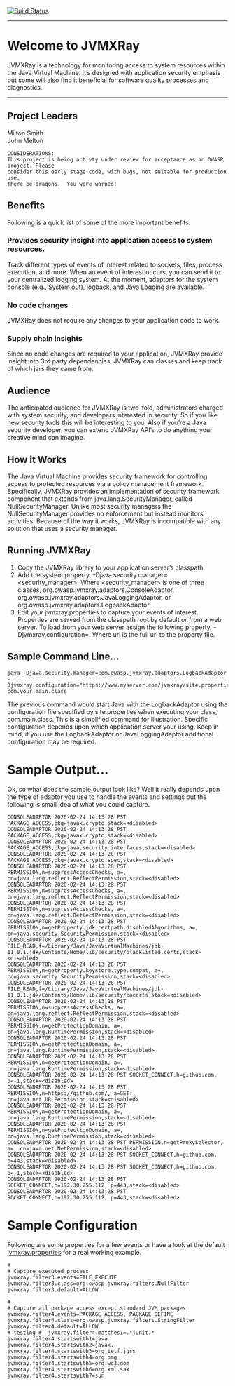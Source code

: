 [![Build Status](https://travis-ci.org/spoofzu/jvmxray.svg?branch=master)](https://travis-ci.org/spoofzu/jvmxray)

---------

# Welcome to JVMXRay

JVMXRay is a technology for monitoring access to system resources within the Java Virtual Machine.  It’s designed with application security emphasis but some will also find it beneficial for software quality processes and diagnostics.

---------

## Project Leaders
Milton Smith<br/>
John Melton


```
CONSIDERATIONS:
This project is being activty under review for acceptance as an OWASP project. Please
consider this early stage code, with bugs, not suitable for production use. 
There be dragons.  You were warned!
```

## Benefits
Following is a quick list of some of the more important benefits.

### Provides security insight into application access to system resources.
Track different types of events of interest related to sockets, files, process execution, and more.  When an event of interest occurs, you can send it to your centralized logging system.  At the moment, adaptors for the system console (e.g., System.out), logback, and Java Logging are available. 

### No code changes
JVMXRay does not require any changes to your application code to work.

### Supply chain insights
Since no code changes are required to your application, JVMXRay provide insight into 3rd party dependencies.  JVMXRay can classes and keep track of which jars they came from.

## Audience
The anticipated audience for JVMXRay is two-fold, administrators charged with system security, and developers interested in security.  So if you like new security tools this will be interesting to you.  Also if you’re a Java security developer, you can extend JVMXRay API’s to do anything your creative mind can imagine.

## How it Works
The Java Virtual Machine provides security framework for controlling access to protected resources via a policy management framework.  Specifically, JVMXRay provides an implementation of security framework component that extends from java.lang.SecurityManager, called NullSecurityManager.  Unlike most security managers the NullSecurityManager provides no enforcement but instead monitors activities.  Because of the way it works, JVMXRay is incompatible with any solution that uses a security manager.

## Running JVMXRay
1)	Copy the JVMXRay library to your application server’s classpath.
2)	Add the system property, -Djava.security.manager=<security_manager>.  Where <security_manager> is one of three classes, org.owasp.jvmxray.adaptors.ConsoleAdaptor, org.owasp.jvmxray.adaptors.JavaLoggingAdaptor, or org.owasp.jvmxray.adaptors.LogbackAdaptor
3)	Edit your jvmxray.properties to capture your events of interest.  Properties are served from the classpath root by default or from a web server.  To load from your web server assign the following property, -Djvmxray.configuration=<url>.  Where url is the full url to the property file.

## Sample Command Line...
```code
java -Djava.security.manager=com.owasp.jvmxray.adaptors.LogbackAdaptor -Djvmxray.configuration="https://www.myserver.com/jvmxray/site.properties” com.your.main.class
```

The previous command would start Java with the LogbackAdaptor using the configuration file specified by site.properties when executing your class, com.main.class.  This is a simplified command for illustration.  Specific configuration depends upon which application server your using.  Keep in mind, if you use the LogbackAdaptor or JavaLoggingAdaptor additional configuration may be required.

# Sample Output...
Ok, so what does the sample output look like?  Well it really depends upon the type of adaptor you use to handle the events and settings but the following is small idea of what you could capture.

```
CONSOLEADAPTOR 2020-02-24 14:13:28 PST PACKAGE_ACCESS,pkg=javax.crypto,stack=<disabled>
CONSOLEADAPTOR 2020-02-24 14:13:28 PST PACKAGE_ACCESS,pkg=javax.crypto,stack=<disabled>
CONSOLEADAPTOR 2020-02-24 14:13:28 PST PACKAGE_ACCESS,pkg=java.security.interfaces,stack=<disabled>
CONSOLEADAPTOR 2020-02-24 14:13:28 PST PACKAGE_ACCESS,pkg=javax.crypto.spec,stack=<disabled>
CONSOLEADAPTOR 2020-02-24 14:13:28 PST PERMISSION,n=suppressAccessChecks, a=, cn=java.lang.reflect.ReflectPermission,stack=<disabled>
CONSOLEADAPTOR 2020-02-24 14:13:28 PST PERMISSION,n=suppressAccessChecks, a=, cn=java.lang.reflect.ReflectPermission,stack=<disabled>
CONSOLEADAPTOR 2020-02-24 14:13:28 PST PERMISSION,n=suppressAccessChecks, a=, cn=java.lang.reflect.ReflectPermission,stack=<disabled>
CONSOLEADAPTOR 2020-02-24 14:13:28 PST PERMISSION,n=getProperty.jdk.certpath.disabledAlgorithms, a=, cn=java.security.SecurityPermission,stack=<disabled>
CONSOLEADAPTOR 2020-02-24 14:13:28 PST FILE_READ,f=/Library/Java/JavaVirtualMachines/jdk-11.0.1.jdk/Contents/Home/lib/security/blacklisted.certs,stack=<disabled>
CONSOLEADAPTOR 2020-02-24 14:13:28 PST PERMISSION,n=getProperty.keystore.type.compat, a=, cn=java.security.SecurityPermission,stack=<disabled>
CONSOLEADAPTOR 2020-02-24 14:13:28 PST FILE_READ,f=/Library/Java/JavaVirtualMachines/jdk-11.0.1.jdk/Contents/Home/lib/security/cacerts,stack=<disabled>
CONSOLEADAPTOR 2020-02-24 14:13:28 PST PERMISSION,n=suppressAccessChecks, a=, cn=java.lang.reflect.ReflectPermission,stack=<disabled>
CONSOLEADAPTOR 2020-02-24 14:13:28 PST PERMISSION,n=getProtectionDomain, a=, cn=java.lang.RuntimePermission,stack=<disabled>
CONSOLEADAPTOR 2020-02-24 14:13:28 PST PERMISSION,n=getProtectionDomain, a=, cn=java.lang.RuntimePermission,stack=<disabled>
CONSOLEADAPTOR 2020-02-24 14:13:28 PST PERMISSION,n=getProtectionDomain, a=, cn=java.lang.RuntimePermission,stack=<disabled>
CONSOLEADAPTOR 2020-02-24 14:13:28 PST SOCKET_CONNECT,h=github.com, p=-1,stack=<disabled>
CONSOLEADAPTOR 2020-02-24 14:13:28 PST PERMISSION,n=https://github.com/, a=GET:, cn=java.net.URLPermission,stack=<disabled>
CONSOLEADAPTOR 2020-02-24 14:13:28 PST PERMISSION,n=getProtectionDomain, a=, cn=java.lang.RuntimePermission,stack=<disabled>
CONSOLEADAPTOR 2020-02-24 14:13:28 PST PERMISSION,n=getProtectionDomain, a=, cn=java.lang.RuntimePermission,stack=<disabled>
CONSOLEADAPTOR 2020-02-24 14:13:28 PST PERMISSION,n=getProxySelector, a=, cn=java.net.NetPermission,stack=<disabled>
CONSOLEADAPTOR 2020-02-24 14:13:28 PST SOCKET_CONNECT,h=github.com, p=443,stack=<disabled>
CONSOLEADAPTOR 2020-02-24 14:13:28 PST SOCKET_CONNECT,h=github.com, p=-1,stack=<disabled>
CONSOLEADAPTOR 2020-02-24 14:13:28 PST SOCKET_CONNECT,h=192.30.255.112, p=443,stack=<disabled>
CONSOLEADAPTOR 2020-02-24 14:13:28 PST SOCKET_CONNECT,h=192.30.255.112, p=443,stack=<disabled>
```

# Sample Configuration
Following are some properties for a few events or have a look at the default [jvmxray.properties](https://github.com/spoofzu/jvmxray/blob/master/src/jvmxray.properties) for a real working example.
```
#
# Capture executed process
jvmxray.filter3.events=FILE_EXECUTE 
jvmxray.filter3.class=org.owasp.jvmxray.filters.NullFilter
jvmxray.filter3.default=ALLOW

#
# Capture all package access except standard JVM packages
jvmxray.filter4.events=PACKAGE_ACCESS, PACKAGE_DEFINE
jvmxray.filter4.class=org.owasp.jvmxray.filters.StringFilter
jvmxray.filter4.default=ALLOW
# testing #  jvmxray.filter4.matches1=.*junit.*
jvmxray.filter4.startswith1=java.
jvmxray.filter4.startswith2=javax.
jvmxray.filter4.startswith3=org.ietf.jgss
jvmxray.filter4.startswith4=org.omg
jvmxray.filter4.startswith5=org.wc3.dom
jvmxray.filter4.startswith6=org.xml.sax
jvmxray.filter4.startswith7=sun.
```
